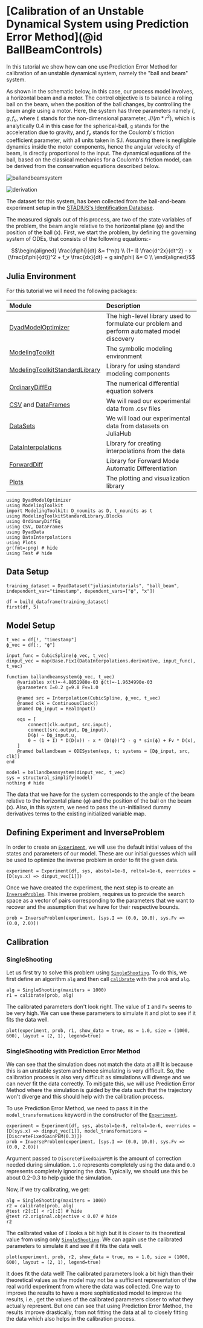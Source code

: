 # [Calibration of an Unstable Dynamical System using Prediction Error Method](@id BallBeamControls)

In this tutorial we show how can one use Prediction Error Method for calibration of an unstable dynamical system, namely the "ball and beam" system.

As shown in the schematic below, in this case, our process model involves, a horizontal beam and a motor. The control objective is to balance a rolling ball on the beam, when the position of the ball changes, by controlling the beam angle using a motor. Here, the system has three parameters namely ${I, g, f_v}$, where `I` stands for the non-dimensional parameter, ${J/(m*r^2)}$, which is analytically 0.4 in this case for the spherical-ball, `g` stands for the acceleration due to gravity, and ${f_v}$ stands for the Coulomb's friction coefficient parameter, with all units taken in S.I. Assuming there is negligible dynamics inside the motor components, hence the angular velocity of beam, is directly proportional to the input. The dynamical equations of the ball, based on the classical mechanics for a Coulomb's friction model, can be derived from the conservation equations described below.

![ballandbeamsystem](../assets/Typical-Ball-and-Beam-System.png)

![derivation](../assets/derivation.png)

The dataset for this system, has been collected from the ball-and-beam experiment setup in the [STADIUS's Identification Database](https://homes.esat.kuleuven.be/%7Esmc/daisy/daisydata.html).

The measured signals out of this process, are two of the state variables of the problem, the beam angle relative to the horizontal plane (φ) and the position of the ball (x). First, we start the problem, by defining the governing system of ODEs, that consists of the following equations:-

```math
\begin{aligned}
\frac{d\phi}{dt} &= f^n(t)   \\
(1+ I) \frac{d^2x}{dt^2} - x (\frac{d\phi}{dt})^2 + f_v \frac{dx}{dt} + g sin(\phi) &=  0  \\
\end{aligned}
```

## Julia Environment

For this tutorial we will need the following packages:

| Module                                                                                              | Description                                                                                |
|:--------------------------------------------------------------------------------------------------- |:------------------------------------------------------------------------------------------ |
| [DyadModelOptimizer](https://help.juliahub.com/jsmo/stable/)                                       | The high-level library used to formulate our problem and perform automated model discovery |
| [ModelingToolkit](https://docs.sciml.ai/ModelingToolkit/stable/)                                    | The symbolic modeling environment                                                          |
| [ModelingToolkitStandardLibrary](https://docs.sciml.ai/ModelingToolkitStandardLibrary/stable/)      | Library for using standard modeling components                                             |
| [OrdinaryDiffEq](https://docs.sciml.ai/DiffEqDocs/stable/)              | The numerical differential equation solvers                                                |
| [CSV](https://csv.juliadata.org/stable/) and [DataFrames](https://dataframes.juliadata.org/stable/) | We will read our experimental data from .csv files                                         |
| [DataSets](https://help.juliahub.com/juliahub/stable/tutorials/datasets_intro/)                     | We will load our experimental data from datasets on JuliaHub                               |
| [DataInterpolations](https://docs.sciml.ai/DataInterpolations/stable/)                              | Library for creating interpolations from the data                                          |
| [ForwardDiff](https://juliadiff.org/ForwardDiff.jl/stable/)                                         | Library for Forward Mode Automatic Differentiation                                         |
| [Plots](https://docs.juliaplots.org/stable/)                                                        | The plotting and visualization library                                                     |

```@example ballbeamcontrols
using DyadModelOptimizer
using ModelingToolkit
import ModelingToolkit: D_nounits as D, t_nounits as t
using ModelingToolkitStandardLibrary.Blocks
using OrdinaryDiffEq
using CSV, DataFrames
using DyadData
using DataInterpolations
using Plots
gr(fmt=:png) # hide
using Test # hide
```

## Data Setup

```@example ballbeamcontrols
training_dataset = DyadDataset("juliasimtutorials", "ball_beam", independent_var="timestamp", dependent_vars=["ϕ", "x"])

df = build_dataframe(training_dataset)
first(df, 5)
```

## Model Setup

```@example ballbeamcontrols
t_vec = df[!, "timestamp"]
ϕ_vec = df[:, "ϕ"]

input_func = CubicSpline(ϕ_vec, t_vec)
dinput_vec = map(Base.Fix1(DataInterpolations.derivative, input_func), t_vec)

function ballandbeamsystem(ϕ_vec, t_vec)
    @variables x(t)=-4.8851980e-03 ϕ(t)=-1.9634990e-03
    @parameters I=0.2 g=9.8 Fv=1.0

    @named src = Interpolation(CubicSpline, ϕ_vec, t_vec)
    @named clk = ContinuousClock()
    @named Dϕ_input = RealInput()

    eqs = [
        connect(clk.output, src.input),
        connect(src.output, Dϕ_input),
        D(ϕ) ~ Dϕ_input.u,
        0 ~ (1 + I) * D(D(x)) - x * (D(ϕ))^2 - g * sin(ϕ) + Fv * D(x),
    ]
    @named ballandbeam = ODESystem(eqs, t; systems = [Dϕ_input, src, clk])
end

model = ballandbeamsystem(dinput_vec, t_vec)
sys = structural_simplify(model)
nothing # hide
```

The data that we have for the system corresponds to the angle of the beam relative to the horizontal plane (φ) and the position of the ball on the beam (x). Also, in this system, we need to pass the un-initialised dummy derivatives terms to the existing initialized variable map.

## Defining Experiment and InverseProblem

In order to create an [`Experiment`](@ref), we will use the default initial values of the states and parameters of our model. These are our initial guesses which will be used to optimize the inverse problem in order to fit the given data.

```@example ballbeamcontrols
experiment = Experiment(df, sys, abstol=1e-8, reltol=1e-6, overrides = [D(sys.x) => dinput_vec[1]])
```

Once we have created the experiment, the next step is to create an [`InverseProblem`](@ref). This inverse problem, requires us to provide the search space as a vector of pairs corresponding to the parameters that we want to recover and the assumption that we have for their respective bounds.

```@example ballbeamcontrols
prob = InverseProblem(experiment, [sys.I => (0.0, 10.0), sys.Fv => (0.0, 2.0)])
```

## Calibration

### SingleShooting

Let us first try to solve this problem using [`SingleShooting`](@ref). To do this, we first define an algorithm `alg` and then call [`calibrate`](@ref) with the `prob` and `alg`.

```@example ballbeamcontrols
alg = SingleShooting(maxiters = 1000)
r1 = calibrate(prob, alg)
```

The calibrated parameters don't look right. The value of `I` and `Fv` seems to be very high. We can use these parameters to simulate it and plot to see if it fits the data well.

```@example ballbeamcontrols
plot(experiment, prob, r1, show_data = true, ms = 1.0, size = (1000, 600), layout = (2, 1), legend=true)
```

### SingleShooting with Prediction Error Method

We can see that the simulation does not match the data at all! It is because this is an unstable system and hence simulating is very difficult. So, the calibration process is also very difficult as simulations will diverge and we can never fit the data correctly. To mitigate this, we will use Prediction Error Method where the simulation is guided by the data such that the trajectory won't diverge and this should help with the calibration process.

To use Prediction Error Method, we need to pass it in the `model_transformations` keyword in the constructor of the [`Experiment`](@ref).

```@example ballbeamcontrols
experiment = Experiment(df, sys, abstol=1e-8, reltol=1e-6, overrides = [D(sys.x) => dinput_vec[1]], model_transformations = [DiscreteFixedGainPEM(0.3)])
prob = InverseProblem(experiment, [sys.I => (0.0, 10.0), sys.Fv => (0.0, 2.0)])
```

Argument passed to `DiscreteFixedGainPEM` is the amount of correction needed during simulation. `1.0` represents completely using the data and `0.0` represents completely ignoring the data. Typically, we should use this be about 0.2-0.3 to help guide the simulation.

Now, if we try calibrating, we get:

```@example ballbeamcontrols
alg = SingleShooting(maxiters = 1000)
r2 = calibrate(prob, alg)
@test r2[:I] < r1[:I] # hide
@test r2.original.objective < 0.07 # hide
r2
```

The calibrated value of `I` looks a bit high but it is closer to its theoretical value from using only [`SingleShooting`](@ref). We can again use the calibrated parameters to simulate it and see if it fits the data well.

```@example ballbeamcontrols
plot(experiment, prob, r2, show_data = true, ms = 1.0, size = (1000, 600), layout = (2, 1), legend=true)
```

It does fit the data well! The calibrated parameters look a bit high than their theoretical values as the model may not be a sufficient representation of the real world experiment from where the data was collected. One way to improve the results to have a more sophisticated model to improve the results, i.e., get the values of the calibrated parameters closer to what they actually represent. But one can see that using Prediction Error Method, the results improve drastically, from not fitting the data at all to closely fitting the data which also helps in the calibration process.
